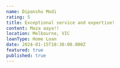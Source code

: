 ```yaml
---
name: Dipanshu Modi
rating: 5
title: Exceptional service and expertise!
content: Maza aaya!!
location: Melbourne, VIC
loanType: Home Loan
date: 2024-01-15T10:30:00.000Z
featured: true
published: true
---
```

